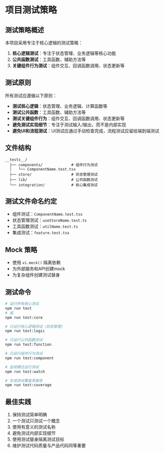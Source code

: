 # 项目测试策略

## 测试策略概述

本项目采用专注于核心逻辑的测试策略：

1. **核心逻辑测试**：专注于状态管理、业务逻辑等核心功能
2. **公共函数测试**：工具函数、辅助方法等
3. **关键组件行为测试**：组件交互、回调函数调用、状态更新等

## 测试原则

所有测试应遵循以下原则：

- **测试核心逻辑**：状态管理、业务逻辑、计算函数等
- **测试公共函数**：工具函数、辅助方法等
- **测试关键组件行为**：组件交互、回调函数调用、状态更新等
- **避免测试实现细节**：专注于测试输入/输出，而不是内部实现
- **避免UI和流程测试**：UI测试应通过手动检查完成，流程测试应留给端到端测试

## 文件结构

```
__tests__/
  ├── components/             # 组件行为测试
  │   └── ComponentName.test.tsx
  ├── store/                  # 状态管理测试
  ├── lib/                    # 公共函数测试
  └── integration/            # 核心集成测试
```

## 测试文件命名约定

- 组件测试：`ComponentName.test.tsx`
- 状态管理测试：`useStoreName.test.ts`
- 工具函数测试：`utilName.test.ts`
- 集成测试：`feature.test.tsx`

## Mock 策略

- 使用 `vi.mock()` 隔离依赖
- 为外部服务和API创建mock
- 为复杂组件创建测试替身

## 测试命令

```bash
# 运行所有核心测试
npm run test
# 或
npm run test:core

# 只运行核心逻辑测试（状态管理）
npm run test:logic

# 只运行公共函数测试
npm run test:function

# 只运行组件行为测试
npm run test:component

# 监视模式运行测试
npm run test:watch

# 生成测试覆盖率报告
npm run test:coverage
```

## 最佳实践

1. 保持测试简单明确
2. 一个测试只测试一个概念
3. 使用有意义的测试名称
4. 避免测试内部实现细节
5. 使用测试替身隔离测试目标
6. 维护测试代码质量与产品代码同等重要 